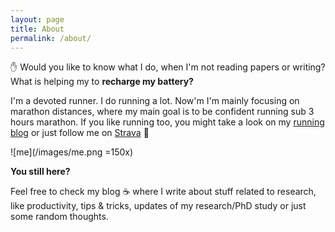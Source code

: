 ```yaml
---
layout: page
title: About
permalink: /about/
---
```


&#9995; Would you like to know what I do, when I'm not reading papers or writing? What is helping my to **recharge my battery?**

I'm a devoted runner. I do running a lot. Now'm I'm mainly focusing on marathon distances, where my main goal is to be confident running sub 3 hours marathon. If you like running too, you might take a look on my [running blog](https://www.tracetheheat.com) or just follow me on [Strava](https://www.strava.com/athletes/straubd) &#127939;

![me](/images/me.png =150x)

**You still here?** 

Feel free to check my blog &#9749; where I write about stuff related to research, like productivity, tips & tricks, updates of my research/PhD study or just some random thoughts.